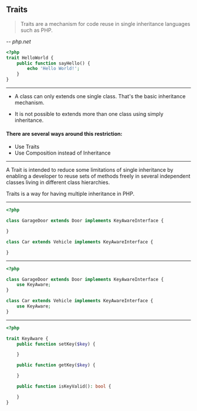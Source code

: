 ## Traits

> Traits are a mechanism for code reuse in single inheritance languages such as PHP.

-- *php.net*

```php
<?php
trait HelloWorld {
    public function sayHello() {
        echo 'Hello World!';
    }
}
```

---

<!-- .slide: style="text-align: left;"> -->

* A class can only extends one single class. That's the basic inheritance mechanism.

* It is not possible to extends more than one class using simply inheritance.

#### There are several ways around this restriction:

* Use Traits
* Use Composition instead of Inheritance

---

<!-- .slide: style="text-align: left;"> -->

A Trait is intended to reduce some limitations of single inheritance by enabling a developer to reuse sets of methods
freely in several independent classes living in different class hierarchies.

Traits is a way for having multiple inheritance in PHP.

---

<!-- .slide: style="text-align: left;"> -->

```php
<?php

class GarageDoor extends Door implements KeyAwareInterface {

}

class Car extends Vehicle implements KeyAwareInterface {

}
```

---

<!-- .slide: style="text-align: left;"> -->

```php
<?php

class GarageDoor extends Door implements KeyAwareInterface {
    use KeyAware;
}

class Car extends Vehicle implements KeyAwareInterface {
    use KeyAware;
}
```

---

```php
<?php

trait KeyAware {
    public function setKey($key) {

    }

    public function getKey($key) {

    }

    public function isKeyValid(): bool {

    }
}
```

